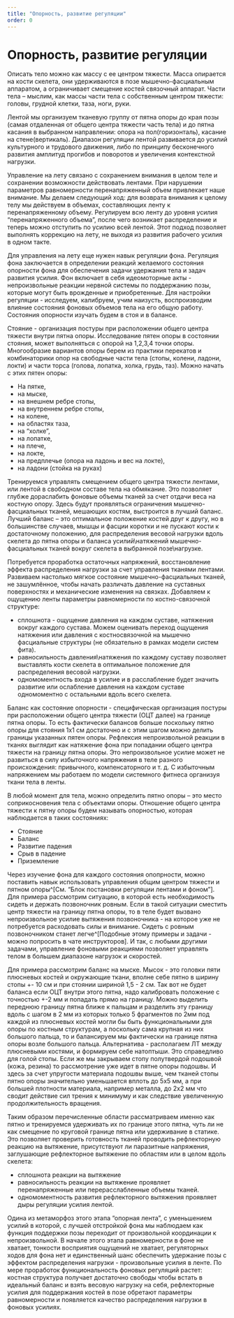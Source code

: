 ```yaml
---
title: "Опорность, развитие регуляции"
order: 0
---
```


# Опорность, развитие регуляции

Описать тело можно как массу с ее центром тяжести. Масса опирается на кости скелета, они удерживаются в позе мышечно-фасциальным аппаратом, а ограничивает смещение костей связочный аппарат. Части тела – мыслим, как массы части тела с собственным центром тяжести: головы, грудной клетки, таза, ноги, руки.

Лентой мы организуем тканевую группу от пятна опоры до края позы (самая отдаленная от общего центра тяжести часть тела) и до пятна касания в выбранном направлении: опора на пол(горизонталь), касание на стене(вертикаль). Диапазон регуляции лентой развивается до усилий культурного и трудового движения, либо по принципу бесконечного развития амплитуд прогибов и поворотов и увеличения контекстной нагрузки.

Управление на лету связано с сохранением внимания в целом теле и сохранении возможности действовать лентами. При нарушении параметров равномерности перенапряженный объем привлекает наше внимание. Мы делаем следующий ход: для возврата внимания к целому телу мы действуем в объемах, составляющих ленту к перенапряженному объему. Регулируем всю ленту до уровня усилия “перенапряженного объема”, после чего возникает распределение и теперь можно отступить по усилию всей лентой. Этот подход позволяет выполнять коррекцию на лету, не выходя из развития рабочего усилия в одном такте.

Для управления на лету еще нужен навык регуляции фона. Регуляция фона заключается в определении реакций желаемого состояния опорности фона для обеспечения задачи удержания тела и задач развития усилия. Фон включает в себя идеомоторные акты - непроизвольные реакции нервной системы по поддержанию позы, которые могут быть врожденные и приобретенные. Для настройки регуляции - исследуем, калибруем, учим наизусть, воспроизводим влияние состояния фоновых объемов тела на его общую работу. Состояния опорности изучать будем в стоя и в балансе.

Стояние - организация постуры при расположении общего центра тяжести внутри пятна опоры. Исследование пятен опоры в состоянии стояния, может выполняться с опорой на 1,2,3,4 точки опоры. Многообразие вариантов опоры берем из практики перекатов и комбинаторики опор на свободные части тела (стопы, колени, ладони, локти) и части торса (голова, лопатка, холка, грудь, таз). Можно начать с этих пятен опоры:

* На пятке,
* на мыске,
* на внешнем ребре стопы,
* на внутреннем ребре стопы,
* на колене,
* на областях таза,
* на “холке”,
* на лопатке,
* на плече,
* на локте,
* на предплечье (опора на ладонь и вес на локте),
* на ладони (стойка на руках)

Тренируемся управлять смещением общего центра тяжести лентами, или лентой в свободном составе тела на обмякание. Это позволяет глубже дораслабить фоновые объемы тканей за счет отдачи веса на костную опору. Здесь будут проявляться ограничения мышечно-фасциальных тканей, мешающих костям, выстроится в лучший баланс. Лучший баланс – это оптимальное положение костей друг к другу, но в большинстве случаев, мышцы и фасции коротки и не пускают кости к достаточному положению, для распределения весовой нагрузки вдоль скелета до пятна опоры и баланса усилий\натяжений мышечно-фасциальных тканей вокруг скелета в выбранной позе\нагрузке.

Потребуется проработка остаточных напряжений, восстановление эффекта распределения нагрузки за счет управления тканями лентами. Развиваем настолько мягкое состояние мышечно-фасциальных тканей, не зашумлённое, чтобы начать различать давление на суставных поверхностях и механические изменения на связках. Добавляем к ощущению ленты параметры равномерности по костно-связочной структуре:

* сплошнота - ощущение давления на каждом суставе, натяжения вокруг каждого сустава. Можем оценивать переход ощущения натяжения или давления с костносвязочной на мышечно фасциальные структуры (не обязательно в рамках модели систем фита).
* равносильность давления\натяжения по каждому суставу позволяет выставлять кости скелета в оптимальное положение для распределения весовой нагрузки.
* одномоментность входа в усилие и в расслабление будет значить развитие или ослабление давления на каждом суставе одномоментно с остальными вдоль всего скелета.

Баланс как состояние опорности - специфическая организация постуры при расположении общего центра тяжести (ОЦТ далее) на границе пятна опоры. То есть фактически балансов больше поскольку пятно опоры для стояния 1х1 см достаточно и с этим шагом можно делить границы указанных пятен опоры. Рефлексия непроизвольной реакции в тканях выглядит как натяжение фона при попадании общего центра тяжести на границу пятна опоры. Это непроизвольное усилие может не развиться в силу избыточного напряжения в теле разного происхождения: привычного, компенсаторного и т. д. С избыточным напряжением мы работаем по модели системного фитнеса организуя ткани тела в ленты.

В любой момент для тела, можно определить пятно опоры – это место соприкосновения тела с объектами опоры. Отношение общего центра тяжести к пятну опоры будем называть опорностью, которая наблюдается в таких состояниях:

* Стояние
* Баланс
* Развитие падения
* Срыв в падение
* Приземление

Через изучение фона для каждого состояния опопрности, можно поставить навык использовать управления общим центром тяжести и пятном опоры^[См. “Блок постановки регуляции лентами и фоном”]. Для примера рассмотрим ситуацию, в которой есть необходимость сидеть и держать позвоночник ровным. Если в такой ситуации сместить центр тяжести на границу пятна опоры, то в теле будет вызвано непроизвольное усилие вытяжения позвоночника - на которое уже не потребуется расходовать силы и внимание. Сидеть с ровным позвоночником станет легче^[Подобные этому примеры и задачи - можно попросить в чате инструкторов]. И так, с любыми другими задачами, управление фоновыми реакциями позволяет управлять телом в большем диапазоне нагрузок и скоростей.

Для примера рассмотрим баланс на мыске. Мысок - это головки пяти плюсневых костей и окружающие ткани, вполне себе пятно в ширину стопы +- 10 см и при стоянии шириной 1,5 - 2 см. Так вот не будет баланса если ОЦТ внутри этого пятна, надо калибровать положение с точностью +-2 мм и попадать прямо на границу. Можно выделить переднюю границу пятна ближе к пальцам и разделить эту границу вдоль с шагом в 2 мм из которых только 5 фрагментов по 2мм под каждой из плюсневых костей могли бы быть функциональными для опоры по костным структурам, а поскольку сама крупная из них большого пальца, то и балансируем мы фактически на границе пятна опоры возле большого пальца. Альтернатива - располагаем ЛТ между плюсневыми костями, и формируем себе натоптыши. Это справедливо для голой стопы. Если же мы закрываем стопу полутвердой подошвой (кожа, резина) то рассмотрение уже идет в пятне опоры подошвы. И здесь за счет упругости материала подошвы выше, чем тканей стопы пятно опоры значительно уменьшается вплоть до 5х5 мм, а при большей плотности материала, например металла, до 2х2 мм что сводит действие сил трения к минимуму и как следствие увеличенную продолжительность вращения.

Таким образом перечисленные области рассматриваем именно как пятно и тренируемся удерживать их по границе этого пятна, чуть ли не как смещение по круговой границе пятна или удерживание в статике. Это позволяет проверить готовность тканей проводить рефлекторную реакцию на вытяжение, присутствуют ли паразитные напряжения, заглушающие рефлекторное вытяжение по областям или в целом вдоль скелета:

* сплошнота реакции на вытяжение
* равносильность реакции на вытяжение проявляет перенапряженные или перерасслабленные объемы тканей.
* одномоментность развития рефлекторного вытяжения проявляет дыры регуляции усилия лентой.

Одина из метаморфоз этого этапа “опорная лента”, с уменьшением усилий в которой, с лучшей отстройкой фона мы наблюдаем как функция поддержки позы переходит от произвольной координации к непроизвольной. В начале этого этапа равномерности в фоне не хватает, тонкости восприятия ощущений не хватает, регуляторных ходов для фона нет и единственный шанс обеспечить удержание позы с эффектом распределения нагрузки - произвольные усилия в ленте. По мере проработок функциональность фоновых регуляций растет: костная структура получает достаточно свободы чтобы встать в идеальный баланс и взять весовую нагрузку на себя, рефлекторные усилия для поддержания костей в позе обретают параметры равномерности и появляется качество распределения нагрузки в фоновых усилиях.